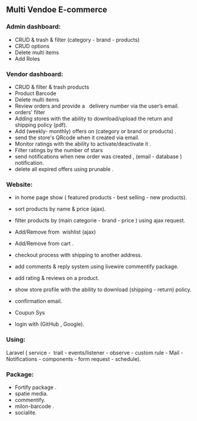 ## Multi Vendoe E-commerce 

### Admin dashboard:
- CRUD & trash & filter (category - brand - products)
- CRUD options 
- Delete multi items 
- Add Roles
### Vendor dashboard:
- CRUD & filter & trash products 
- Product Barcode 
- Delete multi items 
- Review orders and provide a   delivery number via the user’s email.
- orders' filter
- Adding stores with the ability to download/upload the return and shipping policy (pdf).
- Add (weekly- monthly) offers on (category or brand or products) .
- send the store's QRcode when it created via email.
- Monitor ratings with the ability to activate/deactivate it .
- Filter ratings by the number of stars
- send notifications when new order was created , (email - database ) notification.
- delete all expired offers using prunable .

### Website:
- in home page show ( featured products - best selling - new products).

- sort products by name & price (ajax).
- filter products by (main categorie - brand - price ) using ajax request.
- Add/Remove from  wishlist (ajax)
- Add/Remove from cart .
- checkout process with shipping to another address.
- add comments & reply system using livewire commentify package.
- add rating & reviews on a product.
- show store profile with the ability to download (shipping - return) policy.
- confirmation email.
- Coupun Sys
- login with (GitHub , Google).
### Using: 
Laravel ( service -  trait - events/listener - observe - custom rule - Mail - Notifications - components - form request - schedule).
### Package: 
- Fortify package .
- spatie media.
- commentify.
- milon-barcode .
- socialite.
